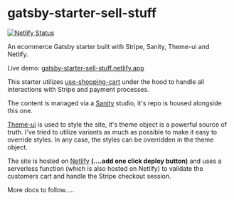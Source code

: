 # gatsby-starter-sell-stuff

[![Netlify Status](https://api.netlify.com/api/v1/badges/1dc17f99-372f-488c-afbe-c880a8351983/deploy-status)](https://app.netlify.com/sites/gatsby-starter-sell-stuff/deploys)

An ecommerce Gatsby starter built with Stripe, Sanity, Theme-ui and Netlify. 

Live demo: [gatsby-starter-sell-stuff.netlify.app](https://gatsby-starter-sell-stuff.netlify.app/)

This starter utilizes [use-shopping-cart](https://useshoppingcart.com/) under the hood to handle all interactions with Stripe and payment processes. 

The content is managed via a [Sanity](https://www.sanity.io/) studio, it's repo is housed alongside this one. 

[Theme-ui](https://theme-ui.com/) is used to style the site, it's theme object is a powerful source of truth. I've tried to utilize variants as much as possible to make it easy to override styles. In any case, the styles can be overridden in the theme object. 

The site is hosted on [Netlify](https://www.netlify.com/) **(....add one click deploy button)** and uses a serverless function (which is also hosted on Netlify) to validate the customers cart and handle the Stripe checkout session.

More docs to follow.....